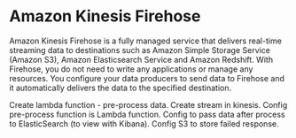 # Amazon Kinesis Firehose

Amazon Kinesis Firehose is a fully managed service that delivers real-time streaming data to destinations such as Amazon Simple Storage Service (Amazon S3), Amazon Elasticsearch Service and Amazon Redshift. With Firehose, you do not need to write any applications or manage any resources. You configure your data producers to send data to Firehose and it automatically delivers the data to the specified destination.

Create lambda function - pre-process data.
Create stream in kinesis. Config pre-process function is Lambda function. Config
to pass data after process to ElasticSearch (to view with Kibana). Config S3 to
store failed response.
